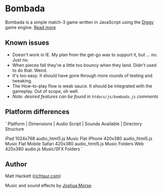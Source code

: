 # Bombada

Bombada is a simple match-3 game written in JavaScript using the [Diggy](http://github.com/lostdecade/diggy) game engine. [Read more](http://blog.lostdecadegames.com/diggy-open-source-javascript-game-engine-with)

## Known issues

- Doesn't work in IE. My plan from the get-go was to support it, but ... no. Just no.
- When pieces fall they're a little too bouncy when they land. Didn't used to do that. Weird.
- It's too easy. It should have gone through more rounds of testing and tweaking.
- The How-to-play flow is weak sauce. It should be integrated with the gameplay. Out of scope, oh well.
- _Note: desired features can be found in `htdocs/js/bombada.js` comments_

## Platform differences

`
Platform      | Dimensions | Audio Script   | Sounds Available | Directory Structure

iPad              1024x768   audio_html5.js   Music              Flat
iPhone             420x380   audio_html5.js   Music              Flat
Mobile Safari      420x380   audio_html5.js   Music              Folders
Web                420x380   audio.js         Music/SFX          Folders
`

## Author

Matt Hackett ([richtaur.com](http://richtaur.com/))

Music and sound effects by [Joshua Morse](http://jmflava.com/)
